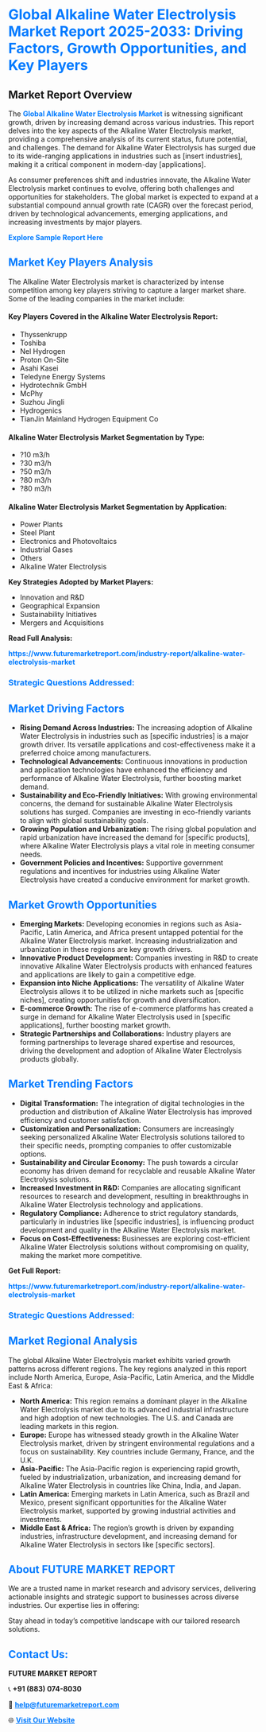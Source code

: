 <h1 style="color: #007BFF;">Global Alkaline Water Electrolysis Market Report 2025-2033: Driving Factors, Growth Opportunities, and Key Players</h1>

<section id="overview">
<h2>Market Report Overview</h2>
<p>The <a href="https://www.futuremarketreport.com/industry-report/alkaline-water-electrolysis-market" style="color: #007BFF; text-decoration: none;"><strong>Global Alkaline Water Electrolysis Market</strong></a> is witnessing significant growth, driven by increasing demand across various industries. This report delves into the key aspects of the Alkaline Water Electrolysis market, providing a comprehensive analysis of its current status, future potential, and challenges. The demand for Alkaline Water Electrolysis has surged due to its wide-ranging applications in industries such as [insert industries], making it a critical component in modern-day [applications].</p>
<p>As consumer preferences shift and industries innovate, the Alkaline Water Electrolysis market continues to evolve, offering both challenges and opportunities for stakeholders. The global market is expected to expand at a substantial compound annual growth rate (CAGR) over the forecast period, driven by technological advancements, emerging applications, and increasing investments by major players.</p>
</section>

<section id="overview">
<p><a href="https://www.futuremarketreport.com/request-sample/reportId=127670" style="color: #007BFF; text-decoration: none;"><strong>Explore Sample Report Here</strong></a></p>
</section>

<section id="key-players">
<h2 style="color: #007BFF;">Market Key Players Analysis</h2>
<p>The Alkaline Water Electrolysis market is characterized by intense competition among key players striving to capture a larger market share. Some of the leading companies in the market include:</p>
<h4>Key Players Covered in the Alkaline Water Electrolysis Report:</h4>
<ul><li>Thyssenkrupp</li><li>Toshiba</li><li>Nel Hydrogen</li><li>Proton On-Site</li><li>Asahi Kasei</li><li>Teledyne Energy Systems</li><li>Hydrotechnik GmbH</li><li>McPhy</li><li>Suzhou Jingli</li><li>Hydrogenics</li><li>TianJin Mainland Hydrogen Equipment Co</li></ul>
<h4>Alkaline Water Electrolysis Market Segmentation by Type:</h4>
<ul><li>?10 m3/h</li><li>?30 m3/h</li><li>?50 m3/h</li><li>?80 m3/h</li><li>?80 m3/h</li></ul>

<h4>Alkaline Water Electrolysis Market Segmentation by Application:</h4>
<ul><li>Power Plants</li><li>Steel Plant</li><li>Electronics and Photovoltaics</li><li>Industrial Gases</li><li>Others</li><li>Alkaline Water Electrolysis</li></ul>
<p><strong>Key Strategies Adopted by Market Players:</strong></p>
<ul>
<li>Innovation and R&D</li>
<li>Geographical Expansion</li>
<li>Sustainability Initiatives</li>
<li>Mergers and Acquisitions</li>
</ul>
</section>

<section>
<p><strong>Read Full Analysis: </strong></p><a href="https://www.futuremarketreport.com/industry-report/alkaline-water-electrolysis-market" style="color: #007BFF; text-decoration: none;"><strong>https://www.futuremarketreport.com/industry-report/alkaline-water-electrolysis-market</strong></a>
<h3 style="color: #007BFF;">Strategic Questions Addressed:</h3>
</section>

<section id="driving-factors">
<h2 style="color: #007BFF;">Market Driving Factors</h2>
<ul>
<li><strong>Rising Demand Across Industries:</strong> The increasing adoption of Alkaline Water Electrolysis in industries such as [specific industries] is a major growth driver. Its versatile applications and cost-effectiveness make it a preferred choice among manufacturers.</li>
<li><strong>Technological Advancements:</strong> Continuous innovations in production and application technologies have enhanced the efficiency and performance of Alkaline Water Electrolysis, further boosting market demand.</li>
<li><strong>Sustainability and Eco-Friendly Initiatives:</strong> With growing environmental concerns, the demand for sustainable Alkaline Water Electrolysis solutions has surged. Companies are investing in eco-friendly variants to align with global sustainability goals.</li>
<li><strong>Growing Population and Urbanization:</strong> The rising global population and rapid urbanization have increased the demand for [specific products], where Alkaline Water Electrolysis plays a vital role in meeting consumer needs.</li>
<li><strong>Government Policies and Incentives:</strong> Supportive government regulations and incentives for industries using Alkaline Water Electrolysis have created a conducive environment for market growth.</li>
</ul>
</section>

<section id="growth-opportunities">
<h2 style="color: #007BFF;">Market Growth Opportunities</h2>
<ul>
<li><strong>Emerging Markets:</strong> Developing economies in regions such as Asia-Pacific, Latin America, and Africa present untapped potential for the Alkaline Water Electrolysis market. Increasing industrialization and urbanization in these regions are key growth drivers.</li>
<li><strong>Innovative Product Development:</strong> Companies investing in R&D to create innovative Alkaline Water Electrolysis products with enhanced features and applications are likely to gain a competitive edge.</li>
<li><strong>Expansion into Niche Applications:</strong> The versatility of Alkaline Water Electrolysis allows it to be utilized in niche markets such as [specific niches], creating opportunities for growth and diversification.</li>
<li><strong>E-commerce Growth:</strong> The rise of e-commerce platforms has created a surge in demand for Alkaline Water Electrolysis used in [specific applications], further boosting market growth.</li>
<li><strong>Strategic Partnerships and Collaborations:</strong> Industry players are forming partnerships to leverage shared expertise and resources, driving the development and adoption of Alkaline Water Electrolysis products globally.</li>
</ul>
</section>

<section id="trending-factors">
<h2 style="color: #007BFF;">Market Trending Factors</h2>
<ul>
<li><strong>Digital Transformation:</strong> The integration of digital technologies in the production and distribution of Alkaline Water Electrolysis has improved efficiency and customer satisfaction.</li>
<li><strong>Customization and Personalization:</strong> Consumers are increasingly seeking personalized Alkaline Water Electrolysis solutions tailored to their specific needs, prompting companies to offer customizable options.</li>
<li><strong>Sustainability and Circular Economy:</strong> The push towards a circular economy has driven demand for recyclable and reusable Alkaline Water Electrolysis solutions.</li>
<li><strong>Increased Investment in R&D:</strong> Companies are allocating significant resources to research and development, resulting in breakthroughs in Alkaline Water Electrolysis technology and applications.</li>
<li><strong>Regulatory Compliance:</strong> Adherence to strict regulatory standards, particularly in industries like [specific industries], is influencing product development and quality in the Alkaline Water Electrolysis market.</li>
<li><strong>Focus on Cost-Effectiveness:</strong> Businesses are exploring cost-efficient Alkaline Water Electrolysis solutions without compromising on quality, making the market more competitive.</li>
</ul>
</section>

<section>
<p><strong>Get Full Report: </strong></p><a href="https://www.futuremarketreport.com/industry-report/alkaline-water-electrolysis-market" style="color: #007BFF; text-decoration: none;"><strong>https://www.futuremarketreport.com/industry-report/alkaline-water-electrolysis-market</strong></a>
<h3 style="color: #007BFF;">Strategic Questions Addressed:</h3>
</section>


<section id="regional-analysis">
<h2 style="color: #007BFF;">Market Regional Analysis</h2>
<p>The global Alkaline Water Electrolysis market exhibits varied growth patterns across different regions. The key regions analyzed in this report include North America, Europe, Asia-Pacific, Latin America, and the Middle East & Africa:</p>
<ul>
<li><strong>North America:</strong> This region remains a dominant player in the Alkaline Water Electrolysis market due to its advanced industrial infrastructure and high adoption of new technologies. The U.S. and Canada are leading markets in this region.</li>
<li><strong>Europe:</strong> Europe has witnessed steady growth in the Alkaline Water Electrolysis market, driven by stringent environmental regulations and a focus on sustainability. Key countries include Germany, France, and the U.K.</li>
<li><strong>Asia-Pacific:</strong> The Asia-Pacific region is experiencing rapid growth, fueled by industrialization, urbanization, and increasing demand for Alkaline Water Electrolysis in countries like China, India, and Japan.</li>
<li><strong>Latin America:</strong> Emerging markets in Latin America, such as Brazil and Mexico, present significant opportunities for the Alkaline Water Electrolysis market, supported by growing industrial activities and investments.</li>
<li><strong>Middle East & Africa:</strong> The region’s growth is driven by expanding industries, infrastructure development, and increasing demand for Alkaline Water Electrolysis in sectors like [specific sectors].</li>
</ul>
</section>

<footer>
<h2 style="color: #007BFF;">About FUTURE MARKET REPORT</h2>
<p>We are a trusted name in market research and advisory services, delivering actionable insights and strategic support to businesses across diverse industries. Our expertise lies in offering:</p>

<p>Stay ahead in today’s competitive landscape with our tailored research solutions.</p>

<h2 style="color: #007BFF;">Contact Us:</h2>
<p><strong>FUTURE MARKET REPORT</strong></p>
<p>📞 <strong>+91 (883) 074-8030</strong></p>
<p>📧 <strong><a href="mailto:help@futuremarketreport.com" style="color: #007BFF;">help@futuremarketreport.com</a></strong></p>
<p>🌐 <strong><a href="https://www.futuremarketreport.com/" style="color: #007BFF;">Visit Our Website</a></strong></p>
</footer>